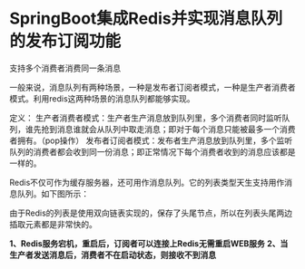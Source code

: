 # SpringBoot集成Redis并实现消息队列的发布订阅功能

支持多个消费者消费同一条消息

一般来说，消息队列有两种场景，一种是发布者订阅者模式，一种是生产者消费者模式。利用redis这两种场景的消息队列都能够实现。

定义：
生产者消费者模式：生产者生产消息放到队列里，多个消费者同时监听队列，谁先抢到消息谁就会从队列中取走消息；即对于每个消息只能被最多一个消费者拥有。（pop操作）
发布者订阅者模式：发布者生产消息放到队列里，多个监听队列的消费者都会收到同一份消息；即正常情况下每个消费者收到的消息应该都是一样的。

Redis不仅可作为缓存服务器，还可用作消息队列。它的列表类型天生支持用作消息队列。如下图所示：

由于Redis的列表是使用双向链表实现的，保存了头尾节点，所以在列表头尾两边插取元素都是非常快的。

**1、Redis服务宕机，重启后，订阅者可以连接上Redis无需重启WEB服务**
**2、当生产者发送消息后，消费者不在启动状态，则接收不到消息**